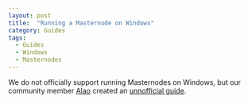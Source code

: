 ```yaml
---
layout: post
title:  "Running a Masternode on Windows"
category: Guides
tags:
  - Guides
  - Windows
  - Masternodes
---
```

We do not officially support running Masternodes on Windows, but our community member [Alao](https://steemit.com/@alaohas) created an [unnofficial guide](https://steemit.com/masternode/@alao/bulwark-bwk-windows-masternode-setup-guide).
